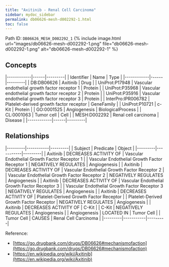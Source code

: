 ```yaml
---
title: "Axitinib - Renal Cell Carcinoma"
sidebar: mydoc_sidebar
permalink: db06626-mesh-d002292-1.html
toc: false 
---
```



Path ID: `DB06626_MESH_D002292_1`
{% include image.html url="images/db06626-mesh-d002292-1.png" file="db06626-mesh-d002292-1.png" alt="db06626-mesh-d002292-1" %}

## Concepts

|------------|------|---------|
| Identifier | Name | Type    |
|------------|------|---------|
| DB:DB06626 | Axitinib | Drug |
| UniProt:P17948 | Vascular endothelial growth factor receptor 1 | Protein |
| UniProt:P35968 | Vascular endothelial growth factor receptor 2 | Protein |
| UniProt:P35916 | Vascular endothelial growth factor receptor 3 | Protein |
| InterPro:IPR006782 | Platelet-derived growth factor receptor | GeneFamily |
| UniProt:P10721 | c-Kit | Protein |
| GO:0001525 | Angiogenesis | BiologicalProcess |
| CL:0001063 | Tumor cell | Cell |
| MESH:D002292 | Renal cell carcinoma | Disease |
|------------|------|---------|

## Relationships

|---------|-----------|---------|
| Subject | Predicate | Object  |
|---------|-----------|---------|
| Axitinib | DECREASES ACTIVITY OF | Vascular Endothelial Growth Factor Receptor 1 |
| Vascular Endothelial Growth Factor Receptor 1 | NEGATIVELY REGULATES | Angiogenesis |
| Axitinib | DECREASES ACTIVITY OF | Vascular Endothelial Growth Factor Receptor 2 |
| Vascular Endothelial Growth Factor Receptor 2 | NEGATIVELY REGULATES | Angiogenesis |
| Axitinib | DECREASES ACTIVITY OF | Vascular Endothelial Growth Factor Receptor 3 |
| Vascular Endothelial Growth Factor Receptor 3 | NEGATIVELY REGULATES | Angiogenesis |
| Axitinib | DECREASES ACTIVITY OF | Platelet-Derived Growth Factor Receptor |
| Platelet-Derived Growth Factor Receptor | NEGATIVELY REGULATES | Angiogenesis |
| Axitinib | DECREASES ACTIVITY OF | C-Kit |
| C-Kit | NEGATIVELY REGULATES | Angiogenesis |
| Angiogenesis | LOCATED IN | Tumor Cell |
| Tumor Cell | CAUSES | Renal Cell Carcinoma |
|---------|-----------|---------|

Reference: 
  - [https://go.drugbank.com/drugs/DB06626#mechanismofaction](https://go.drugbank.com/drugs/DB06626#mechanismofaction)
  - [https://en.wikipedia.org/wiki/Axitinib](https://en.wikipedia.org/wiki/Axitinib)
